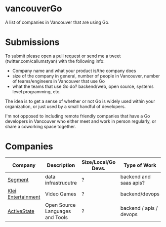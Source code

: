 # vancouverGo
A list of companies in Vancouver that are using Go.

# Submissions
To submit please open a pull request or send me a tweet (twitter.com/callumstyan) with the following info:

- Company name and what your product is/the company does
- size of the company in general, number of people in Vancouver, number of teams/engineers in Vancouver that use Go
- what the teams that use Go do? backend/web, open source, systems level programming, etc.

The idea is to get a sense of whether or not Go is widely used within your organization, or just used by a small handful of developers.

I'm not opposed to including remote friendly companies that have a Go developers in Vancouver who either meet and work in person regularly, or share a coworking space together.

# Companies
| Company      | Description | Size/Local/Go Devs. | Type of Work |
| ------------ | ----------- | ------------------- | ------------ |
| [Segment](https://segment.com/) | data infrastrucutre | ? | backend and saas apis? |
| [Klei Entertainment](https://klei.com/) | Video Games | ? | backend/devops |
| [ActiveState](https://activestate.com/) | Open Source Languages and Tools | ? | backend / apis / devops |
